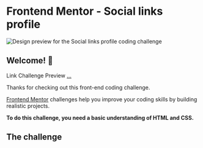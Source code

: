 # Frontend Mentor - Social links profile

![Design preview for the Social links profile coding challenge]()

## Welcome! 👋
Link Challenge Preview [...](./design/desktop-preview.jpg)

Thanks for checking out this front-end coding challenge.

[Frontend Mentor](https://www.frontendmentor.io) challenges help you improve your coding skills by building realistic projects.

**To do this challenge, you need a basic understanding of HTML and CSS.**

## The challenge
